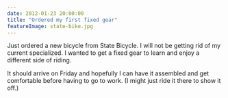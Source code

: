 ```yaml
---
date: 2012-01-23 20:00:00
title: "Ordered my first fixed gear"
featureImage: state-bike.jpg
---
```


Just ordered a new bicycle from State Bicycle. I will not be getting rid of my current specialized. I wanted to get a fixed gear to learn and enjoy a different side of riding.

<!--more-->

It should arrive on Friday and hopefully I can have it assembled and get comfortable before having to go to work. (I might just ride it there to show it off.)
